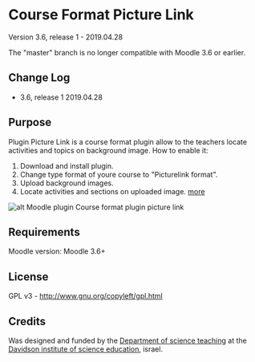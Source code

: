 Course Format Picture Link
============

Version 3.6, release 1 - 2019.04.28

The "master" branch is no longer compatible with Moodle 3.6 or earlier.

Change Log
----------
* 3.6, release 1    2019.04.28

Purpose
-------

Plugin Picture Link is a course format plugin allow to the teachers locate activities and topics on background image. 
How to enable it:
1) Download and install plugin.
2) Change type format of youre course to "Picturelink format".
3) Upload background images.
4) Locate activities and sections on uploaded image.
[more](https://blog.devlion.co/moodle-course-format-picture-link/) 


![alt Moodle plugin Course format plugin picture link](https://blog.devlion.co/wp-content/uploads/Picturelink.gif)

Requirements
------------
Moodle version:  Moodle 3.6+

License
-------

GPL v3 - http://www.gnu.org/copyleft/gpl.html

Credits
-------

Was designed and funded by the [Department of science teaching](https://davidson.weizmann.ac.il) at the [Davidson institute of science education](https://davidson.weizmann.ac.il), israel.

